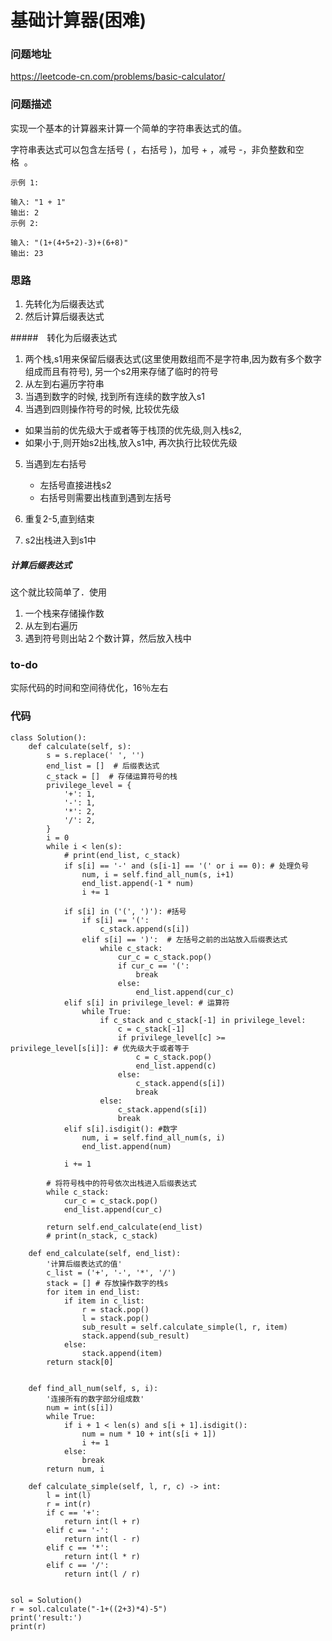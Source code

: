 # 基础计算器(困难)

### 问题地址
https://leetcode-cn.com/problems/basic-calculator/

### 问题描述
实现一个基本的计算器来计算一个简单的字符串表达式的值。

字符串表达式可以包含左括号 ( ，右括号 )，加号 + ，减号 -，非负整数和空格  。
```
示例 1:

输入: "1 + 1"
输出: 2
示例 2:

输入: "(1+(4+5+2)-3)+(6+8)"
输出: 23
```



### 思路

1. 先转化为后缀表达式
2. 然后计算后缀表达式



#####　转化为后缀表达式

1. 两个栈,s1用来保留后缀表达式(这里使用数组而不是字符串,因为数有多个数字组成而且有符号), 另一个s2用来存储了临时的符号
2. 从左到右遍历字符串
3. 当遇到数字的时候, 找到所有连续的数字放入s1
4.  当遇到四则操作符号的时候, 比较优先级
   + 如果当前的优先级大于或者等于栈顶的优先级,则入栈s2,
   + 如果小于,则开始s2出栈,放入s1中, 再次执行比较优先级
5. 当遇到左右括号
   + 左括号直接进栈s2
   + 右括号则需要出栈直到遇到左括号

6. 重复2-5,直到结束
7. s2出栈进入到s1中



##### 计算后缀表达式

这个就比较简单了．使用

1. 一个栈来存储操作数
2. 从左到右遍历
3. 遇到符号则出站２个数计算，然后放入栈中



### to-do

实际代码的时间和空间待优化，16％左右



### 代码

```
class Solution():
    def calculate(self, s):
        s = s.replace(' ', '')
        end_list = []  # 后缀表达式
        c_stack = []  # 存储运算符号的栈
        privilege_level = {
            '+': 1,
            '-': 1,  
            '*': 2,
            '/': 2, 
        }
        i = 0
        while i < len(s):
            # print(end_list, c_stack)
            if s[i] == '-' and (s[i-1] == '(' or i == 0): # 处理负号
                num, i = self.find_all_num(s, i+1)
                end_list.append(-1 * num)
                i += 1

            if s[i] in ('(', ')'): #括号
                if s[i] == '(':
                    c_stack.append(s[i])
                elif s[i] == ')':  # 左括号之前的出站放入后缀表达式
                    while c_stack:
                        cur_c = c_stack.pop()
                        if cur_c == '(':
                            break
                        else:
                            end_list.append(cur_c)
            elif s[i] in privilege_level: # 运算符
                while True:
                    if c_stack and c_stack[-1] in privilege_level:
                        c = c_stack[-1]
                        if privilege_level[c] >= privilege_level[s[i]]: # 优先级大于或者等于
                            c = c_stack.pop()
                            end_list.append(c)
                        else:
                            c_stack.append(s[i])
                            break
                    else:
                        c_stack.append(s[i])
                        break
            elif s[i].isdigit(): #数字
                num, i = self.find_all_num(s, i)
                end_list.append(num)
                        
            i += 1

        # 将符号栈中的符号依次出栈进入后缀表达式
        while c_stack:
            cur_c = c_stack.pop()
            end_list.append(cur_c)

        return self.end_calculate(end_list)
        # print(n_stack, c_stack)

    def end_calculate(self, end_list):
        '计算后缀表达式的值'
        c_list = ('+', '-', '*', '/')
        stack = [] # 存放操作数字的栈s
        for item in end_list:
            if item in c_list:
                r = stack.pop()
                l = stack.pop()
                sub_result = self.calculate_simple(l, r, item)
                stack.append(sub_result)
            else:
                stack.append(item)
        return stack[0]


    def find_all_num(self, s, i):
        '连接所有的数字部分组成数'
        num = int(s[i])
        while True:
            if i + 1 < len(s) and s[i + 1].isdigit():
                num = num * 10 + int(s[i + 1])
                i += 1
            else:
                break
        return num, i

    def calculate_simple(self, l, r, c) -> int:
        l = int(l)
        r = int(r)
        if c == '+':
            return int(l + r)
        elif c == '-':
            return int(l - r)
        elif c == '*':
            return int(l * r)
        elif c == '/':
            return int(l / r)


sol = Solution()
r = sol.calculate("-1+((2+3)*4)-5")
print('result:')
print(r)
```

